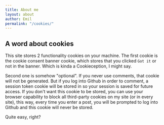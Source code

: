 ```yaml
---
title: About me
layout: about
author: Emil
permalink: "/cookies/"
---
```


## A word about cookies

This site stores 2 functionality cookies on your machine. The first cookie is the cookie consent banner cookie, which stores that you clicked `Got it` or not in the banner. Which is kinda a Cookieception, I might say.

Second one is somehow "optional". If you never use comments, that cookie will not be generated. But if you log into Github in order to comment, a session token cookie will be stored in so your session is saved for future access. If you don't want this cookie to be stored, you can use your browser capability to block all third-party cookies on my site (or in every site), this way, every time you enter a post, you will be prompted to log into Github and this cookie will never be stored.

Quite easy, right?
